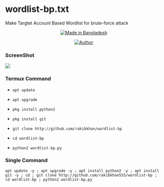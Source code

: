# wordlist-bp.txt
Make Targtet Account Based Wordlist for brute-force attack 

<p align="center">
<a href="#"><img title="Made in Bangladesh" src="https://img.shields.io/badge/MADE%20IN-BANGLADESH-green?colorA=%23ff0000&colorB=%23017e40&style=for-the-badge"></a>
</p>
<p align="center">
<a href="https://github.com/nfs-tech-bd"><img title="Author" src="https://img.shields.io/badge/Author-nfs--tech--bd-red.svg?style=for-the-badge&logo=github"></a></p>

### ScreenShot

<img src="https://raw.githubusercontent.com/nfs-tech-bd/wordlist/main/Screenshot_2021-04-24-12-01-44-294_com.termux.png">


### Termux Command



* `apt update`

* `apt upgrade`

* `pkg install python2`

* `pkg install git`

* `git clone http://github.com/rakibkhan/wordlist-bp`

* `cd wordlist-bp`

* `python2 wordlist-bp.py`

### Single Command

```
apt update -y ; apt upgrade -y ; apt install python2 -y ; apt install git -y ; cd ; git clone http://github.com/rakibkhan555/wordlist-bp ; cd wordlist-bp ; python2 wordlist-bp.py
```
